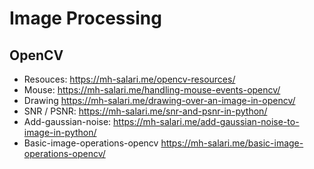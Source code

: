 # Image Processing

## OpenCV

* Resouces: https://mh-salari.me/opencv-resources/
* Mouse: https://mh-salari.me/handling-mouse-events-opencv/
* Drawing https://mh-salari.me/drawing-over-an-image-in-opencv/
* SNR / PSNR: https://mh-salari.me/snr-and-psnr-in-python/
* Add-gaussian-noise: https://mh-salari.me/add-gaussian-noise-to-image-in-python/
* Basic-image-operations-opencv https://mh-salari.me/basic-image-operations-opencv/